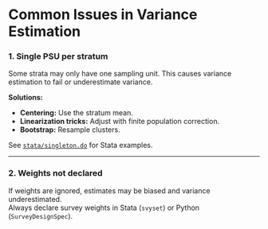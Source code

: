 # Common Issues in Variance Estimation

### 1. Single PSU per stratum
Some strata may only have one sampling unit. This causes variance estimation to fail or underestimate variance.

**Solutions:**
- **Centering:** Use the stratum mean.
- **Linearization tricks:** Adjust with finite population correction.
- **Bootstrap:** Resample clusters.

See [`stata/singleton.do`](stata/singleton.do) for Stata examples.

---

### 2. Weights not declared
If weights are ignored, estimates may be biased and variance underestimated.  
Always declare survey weights in Stata (`svyset`) or Python (`SurveyDesignSpec`).

